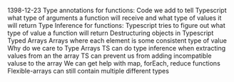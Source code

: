 
1398-12-23
    Type annotations for functions:
        Code we add to tell Typescript what type of arguments a function will receive and 
        what type of values it will return
    Type Inference for functions:
        Typescript  tries to figure out what type of value a function will return
    Destructuring objects in Typescript
    Typed Arrays
        Arrays where each element is some consistent type of value
    Why do we care to Type Arrays
        TS can do type inference when extracting values from an the array
        TS can prevent us from adding incompatible valuse to the array
        We can get help with map, forEach, reduce functions
        Flexible-arrays can still contain multiple different types
